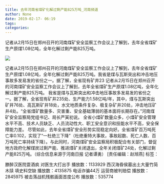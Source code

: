 ```yaml
---
title: 去年河南省煤矿化解过剩产能825万吨_河南频道
author: None
date: 2019-02-17- 06:19
tags: 
categories: 
---
```

记者从2月15日在郑州召开的河南煤矿安全监察工作会议上了解到，去年全省煤矿生产原煤1.08亿吨，全年化解过剩产能825万吨。
<!-- more -->
                
<img align="center" border="0" src="http://p2.ifengimg.com/a/2016/0810/204c433878d5cf9size1_w16_h16.png" />
                
            
记者从2月15日在郑州召开的河南煤矿安全监察工作会议上了解到，去年全省煤矿生产原煤1.08亿吨，全年化解过剩产能825万吨。我省是煤与瓦斯突出和冲击地压事故多发易发的省份之一。据了解，全省现有矿井23
记者从2月15日在郑州召开的河南煤矿安全监察工作会议上了解到，去年全省煤矿生产原煤1.08亿吨，全年化解过剩产能825万吨。
我省是煤与瓦斯突出和冲击地压事故多发易发的省份之一。据了解，全省现有矿井235处、生产能力1.58亿吨/年，其中，煤与瓦斯突出矿井76处、高瓦斯矿井18处，水文地质条件复杂、极复杂矿井20处，冲击地压矿井4处。“全省煤矿数量多、灾害重、安全基础薄弱的基本面将长期存在。”河南煤矿安全监察局党组书记、局长严寅初说。
全省小煤矿数量众多，小煤矿安全管理水平不高、技术人员缺乏、人员流动性大、职工安全意识和技能水平不高，安全保障能力差。
尽管如此，去年全省煤矿安全形势实现稳定向好。全省煤矿百万吨死亡率0.102，实现了“一杜绝三下降”（杜绝重特大事故，事故起数、死亡人数、百万吨死亡率持续下降）。与此同时，河南煤矿安全监察局积极配合有关部门，督促地方政府化解煤炭过剩产能、推进煤矿关闭退出，全年关闭煤矿24处，化解过剩产能825万吨。（综合信息来源于河南日报 记者谭勇）
[责任编辑：赵旭燕]
标签：
 
             
滕醉汉医院耍酒疯 对医生大打出手
播放数：1133929
西汉海昏侯墓出土大量竹简木牍 填史料空缺
播放数：4135875
电话诈骗44万 运营商被判赔偿
播放数：2845975
被击落战机残骸画面首度公布
播放数：535774
